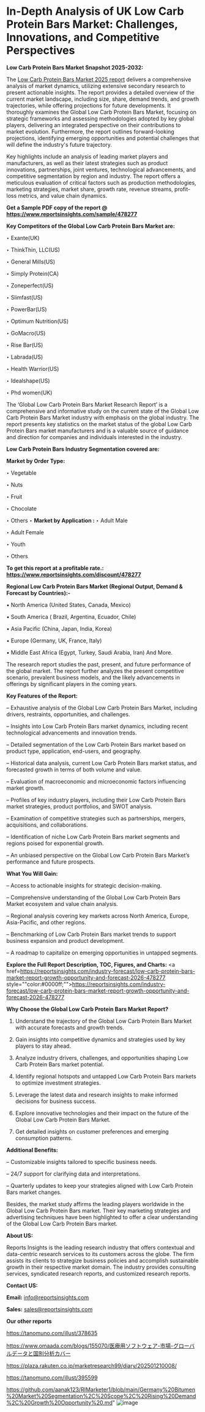 # In-Depth Analysis of UK Low Carb Protein Bars Market: Challenges, Innovations, and Competitive Perspectives

<strong>Low Carb Protein Bars Market Snapshot 2025-2032:</strong>

The <a href=https://www.reportsinsights.com/sample/478277>Low Carb Protein Bars Market 2025 report</a> delivers a comprehensive analysis of market dynamics, utilizing extensive secondary research to present actionable insights. The report provides a detailed overview of the current market landscape, including size, share, demand trends, and growth trajectories, while offering projections for future developments. It thoroughly examines the Global Low Carb Protein Bars Market, focusing on strategic frameworks and assessing methodologies adopted by key global players, delivering an integrated perspective on their contributions to market evolution. Furthermore, the report outlines forward-looking projections, identifying emerging opportunities and potential challenges that will define the industry's future trajectory.

Key highlights include an analysis of leading market players and manufacturers, as well as their latest strategies such as product innovations, partnerships, joint ventures, technological advancements, and competitive segmentation by region and industry. The report offers a meticulous evaluation of critical factors such as production methodologies, marketing strategies, market share, growth rate, revenue streams, profit-loss metrics, and value chain dynamics.

<strong>Get a Sample PDF copy of the report @ <a href=https://www.reportsinsights.com/sample/478277 style=color:#0000ff;>https://www.reportsinsights.com/sample/478277</a></strong>

<strong>Key Competitors of the Global Low Carb Protein Bars Market are:</strong>

‣ Exante(UK)

‣ ThinkThin, LLC(US)

‣ General Mills(US)

‣ Simply Protein(CA)

‣ Zoneperfect(US)

‣ Slimfast(US)

‣ PowerBar(US)

‣ Optimum Nutrition(US)

‣ GoMacro(US)

‣ Rise Bar(US)

‣ Labrada(US)

‣ Health Warrior(US)

‣ Idealshape(US)

‣ Phd women(UK)

The ‘Global Low Carb Protein Bars Market Research Report’ is a comprehensive and informative study on the current state of the Global Low Carb Protein Bars Market industry with emphasis on the global industry. The report presents key statistics on the market status of the global Low Carb Protein Bars market manufacturers and is a valuable source of guidance and direction for companies and individuals interested in the industry.

<strong>Low Carb Protein Bars Industry Segmentation covered are:</strong>

<strong>Market by Order Type: </strong>

‣ Vegetable

‣ Nuts

‣ Fruit

‣ Chocolate

‣ Others
‣ 
<strong>Market by Application :</strong>
‣ Adult Male

‣ Adult Female

‣ Youth

‣ Others

<strong>To get this report at a profitable rate.: <a href=https://www.reportsinsights.com/discount/478277 style=color:#0000ff;>https://www.reportsinsights.com/discount/478277</a></strong>

<strong>Regional Low Carb Protein Bars Market (Regional Output, Demand &amp; Forecast by Countries):-</strong>

• North America (United States, Canada, Mexico)

• South America ( Brazil, Argentina, Ecuador, Chile)

• Asia Pacific (China, Japan, India, Korea)

• Europe (Germany, UK, France, Italy)

• Middle East Africa (Egypt, Turkey, Saudi Arabia, Iran) And More.

The research report studies the past, present, and future performance of the global market. The report further analyzes the present competitive scenario, prevalent business models, and the likely advancements in offerings by significant players in the coming years.

<strong>Key Features of the Report:</strong>

– Exhaustive analysis of the Global Low Carb Protein Bars Market, including drivers, restraints, opportunities, and challenges.

– Insights into Low Carb Protein Bars market dynamics, including recent technological advancements and innovation trends.

– Detailed segmentation of the Low Carb Protein Bars market based on product type, application, end-users, and geography.

– Historical data analysis, current Low Carb Protein Bars market status, and forecasted growth in terms of both volume and value.

– Evaluation of macroeconomic and microeconomic factors influencing market growth.

– Profiles of key industry players, including their Low Carb Protein Bars market strategies, product portfolios, and SWOT analysis.

– Examination of competitive strategies such as partnerships, mergers, acquisitions, and collaborations.

– Identification of niche Low Carb Protein Bars market segments and regions poised for exponential growth.

– An unbiased perspective on the Global Low Carb Protein Bars Market’s performance and future prospects.

<strong>What You Will Gain:</strong>

– Access to actionable insights for strategic decision-making.

– Comprehensive understanding of the Global Low Carb Protein Bars Market ecosystem and value chain analysis.

– Regional analysis covering key markets across North America, Europe, Asia-Pacific, and other regions.

– Benchmarking of Low Carb Protein Bars market trends to support business expansion and product development.

– A roadmap to capitalize on emerging opportunities in untapped segments.

<strong>Explore the Full Report Description, TOC, Figures, and Charts:</strong>
<a href=https://reportsinsights.com/industry-forecast/low-carb-protein-bars-market-report-growth-opportunity-and-forecast-2026-478277 style=""color:#0000ff;"">https://reportsinsights.com/industry-forecast/low-carb-protein-bars-market-report-growth-opportunity-and-forecast-2026-478277</a>

<strong>Why Choose the Global Low Carb Protein Bars Market Report?</strong>

1. Understand the trajectory of the Global Low Carb Protein Bars Market with accurate forecasts and growth trends.

2. Gain insights into competitive dynamics and strategies used by key players to stay ahead.

3. Analyze industry drivers, challenges, and opportunities shaping Low Carb Protein Bars market potential.

4. Identify regional hotspots and untapped Low Carb Protein Bars markets to optimize investment strategies.

5. Leverage the latest data and research insights to make informed decisions for business success.

6. Explore innovative technologies and their impact on the future of the Global Low Carb Protein Bars Market.

7. Get detailed insights on customer preferences and emerging consumption patterns.

<strong>Additional Benefits:</strong>

– Customizable insights tailored to specific business needs.

– 24/7 support for clarifying data and interpretations.

– Quarterly updates to keep your strategies aligned with Low Carb Protein Bars market changes.

Besides, the market study affirms the leading players worldwide in the Global Low Carb Protein Bars market. Their key marketing strategies and advertising techniques have been highlighted to offer a clear understanding of the Global Low Carb Protein Bars market.

<strong><strong>About US</strong>:</strong>

Reports Insights is the leading research industry that offers contextual and data-centric research services to its customers across the globe. The firm assists its clients to strategize business policies and accomplish sustainable growth in their respective market domain. The industry provides consulting services, syndicated research reports, and customized research reports.

<strong>Contact US:</strong>

<p class=><b>Email:</b> <a href=mailto:info@reportsinsights.com>info@reportsinsights.com</a></p>
<p class=><b>Sales:</b> <a href=mailto:sales@reportsinsights.com>sales@reportsinsights.com</a></p>

<strong>Our other reports</strong>

<a href=https://tanomuno.com/illust/378635>https://tanomuno.com/illust/378635</a>

<a href=https://www.omaada.com/blogs/155070/医療用ソフトウェア-市場-グローバルデータと国別分析カバー>https://www.omaada.com/blogs/155070/医療用ソフトウェア-市場-グローバルデータと国別分析カバー</a>

<a href=https://plaza.rakuten.co.jp/marketresearch99/diary/202501210008/>https://plaza.rakuten.co.jp/marketresearch99/diary/202501210008/</a>

<a href=https://tanomuno.com/illust/395599>https://tanomuno.com/illust/395599</a>

<a href=https://github.com/aanak123/RIMarketer1/blob/main/Germany%20Bitumen%20Market%20Segmentation%2C%20Scope%2C%20Rising%20Demand%2C%20Growth%20Opportunity%20.md>https://github.com/aanak123/RIMarketer1/blob/main/Germany%20Bitumen%20Market%20Segmentation%2C%20Scope%2C%20Rising%20Demand%2C%20Growth%20Opportunity%20.md</a>"
![image](https://github.com/user-attachments/assets/0d81a17e-01a4-4fd7-a59b-4ea53051b5d8)
